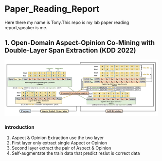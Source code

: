 # Paper_Reading_Report
Here there my name is Tony.This repo is my lab paper reading report,speaker is me.
## 1. Open-Domain Aspect-Opinion Co-Mining with Double-Layer Span Extraction (KDD 2022)
![img](fig/ODAO.jpg)
### Introduction
1. Aspect & Opinion Extraction use the two layer 
2. First layer only extract single Aspect or Opinion
3. Second layer extract the pair of Aspect & Opinion
4. Self-augmentate the train data that predict reslut is correct data
